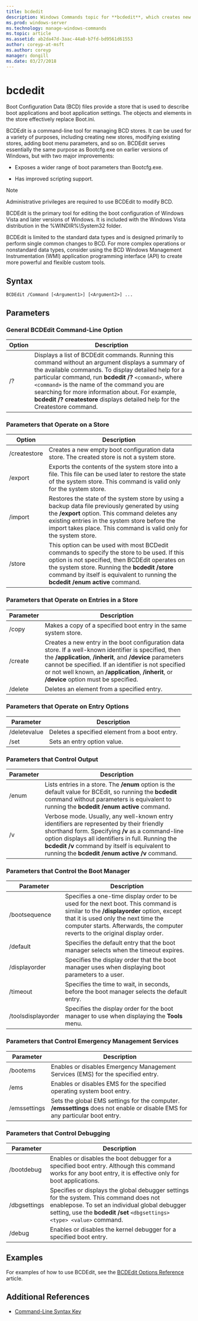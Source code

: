 ```yaml
---
title: bcdedit
description: Windows Commands topic for **bcdedit**, which creates new stores, modify existing stores, and add boot menu parameters.
ms.prod: windows-server
ms.technology: manage-windows-commands
ms.topic: article
ms.assetid: ab2da47d-3aac-44a0-b7fd-bd9561d61553
author: coreyp-at-msft
ms.author: coreyp
manager: dongill
ms.date: 03/27/2018
---
```


# bcdedit

Boot Configuration Data (BCD) files provide a store that is used to describe boot applications and boot application settings. The objects and elements in the store effectively replace Boot.ini.

BCDEdit is a command-line tool for managing BCD stores. It can be used for a variety of purposes, including creating new stores, modifying existing stores, adding boot menu parameters, and so on. BCDEdit serves essentially the same purpose as Bootcfg.exe on earlier versions of Windows, but with two major improvements:

- Exposes a wider range of boot parameters than Bootcfg.exe.

- Has improved scripting support.

> [!NOTE]
> Administrative privileges are required to use BCDEdit to modify BCD.

BCDEdit is the primary tool for editing the boot configuration of Windows Vista and later versions of Windows. It is included with the Windows Vista distribution in the %WINDIR%\System32 folder.

BCDEdit is limited to the standard data types and is designed primarily to perform single common changes to BCD. For more complex operations or nonstandard data types, consider using the BCD Windows Management Instrumentation (WMI) application programming interface (API) to create more powerful and flexible custom tools.

## Syntax

```
BCDEdit /Command [<Argument1>] [<Argument2>] ...
```

## Parameters

### General BCDEdit Command-Line Option

| Option | Description |
| ------ | ----------- |
| /? | Displays a list of BCDEdit commands. Running this command without an argument displays a summary of the available commands. To display detailed help for a particular command, run **bcdedit /?** `<command>`, where `<command>` is the name of the command you are searching for more information about. For example, **bcdedit /? createstore** displays detailed help for the Createstore command. |

### Parameters that Operate on a Store

| Option | Description |
| ------ | ----------- |
| /createstore | Creates a new empty boot configuration data store. The created store is not a system store. |
| /export | Exports the contents of the system store into a file. This file can be used later to restore the state of the system store. This command is valid only for the system store. |
| /import | Restores the state of the system store by using a backup data file previously generated by using the **/export** option. This command deletes any existing entries in the system store before the import takes place. This command is valid only for the system store. |
| /store | This option can be used with most BCDedit commands to specify the store to be used. If this option is not specified, then BCDEdit operates on the system store. Running the **bcdedit /store** command by itself is equivalent to running the **bcdedit /enum active** command. |

### Parameters that Operate on Entries in a Store

| Parameter | Description |
| ------ | ----------- |
| /copy | Makes a copy of a specified boot entry in the same system store. |
| /create | Creates a new entry in the boot configuration data store. If a well-known identifier is specified, then the **/application**, **/inherit**, and **/device** parameters cannot be specified. If an identifier is not specified or not well known, an **/application**, **/inherit**, or **/device** option must be specified. |
| /delete | Deletes an element from a specified entry. |

### Parameters that Operate on Entry Options

| Parameter | Description |
| ------ | ----------- |
| /deletevalue | Deletes a specified element from a boot entry. |
| /set | Sets an entry option value. |

### Parameters that Control Output

| Parameter | Description |
| ------ | ----------- |
| /enum | Lists entries in a store. The **/enum** option is the default value for BCEdit, so running the **bcdedit** command without parameters is equivalent to running the **bcdedit /enum active** command. |
| /v | Verbose mode. Usually, any well-known entry identifiers are represented by their friendly shorthand form. Specifying **/v** as a command-line option displays all identifiers in full. Running the **bcdedit /v** command by itself is equivalent to running the **bcdedit /enum active /v** command. |

### Parameters that Control the Boot Manager

| Parameter | Description |
| ------ | ----------- |
| /bootsequence | Specifies a one-time display order to be used for the next boot. This command is similar to the **/displayorder** option, except that it is used only the next time the computer starts. Afterwards, the computer reverts to the original display order. |
| /default | Specifies the default entry that the boot manager selects when the timeout expires. |
| /displayorder | Specifies the display order that the boot manager uses when displaying boot parameters to a user. |
| /timeout | Specifies the time to wait, in seconds, before the boot manager selects the default entry. |
| /toolsdisplayorder | Specifies the display order for the boot manager to use when displaying the **Tools** menu. |

### Parameters that Control Emergency Management Services

| Parameter | Description |
| ------ | ----------- |
| /bootems | Enables or disables Emergency Management Services (EMS) for the specified entry. |
| /ems | Enables or disables EMS for the specified operating system boot entry. |
| /emssettings | Sets the global EMS settings for the computer. **/emssettings** does not enable or disable EMS for any particular boot entry. |

### Parameters that Control Debugging

| Parameter | Description |
| ------ | ----------- |
| /bootdebug | Enables or disables the boot debugger for a specified boot entry. Although this command works for any boot entry, it is effective only for boot applications. |
| /dbgsettings | Specifies or displays the global debugger settings for the system. This command does not enablepose. To set an individual global debugger setting, use the **bcdedit /set** `<dbgsettings> <type> <value>` command. |
| /debug | Enables or disables the kernel debugger for a specified boot entry. |

## <a name=BKMK_examples></a>Examples

For examples of how to use BCDEdit, see the [BCDEdit Options Reference](https://docs.microsoft.com/windows-hardware/drivers/devtest/bcd-boot-options-reference) article.

## Additional References

- [Command-Line Syntax Key](command-line-syntax-key.md)
